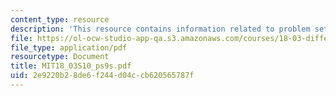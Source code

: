 ```yaml
---
content_type: resource
description: 'This resource contains information related to problem set 9. '
file: https://ol-ocw-studio-app-qa.s3.amazonaws.com/courses/18-03-differential-equations-spring-2010/2e9220b28de6f244d04ccb620565787f_MIT18_03S10_ps9s.pdf
file_type: application/pdf
resourcetype: Document
title: MIT18_03S10_ps9s.pdf
uid: 2e9220b2-8de6-f244-d04c-cb620565787f
---
```

